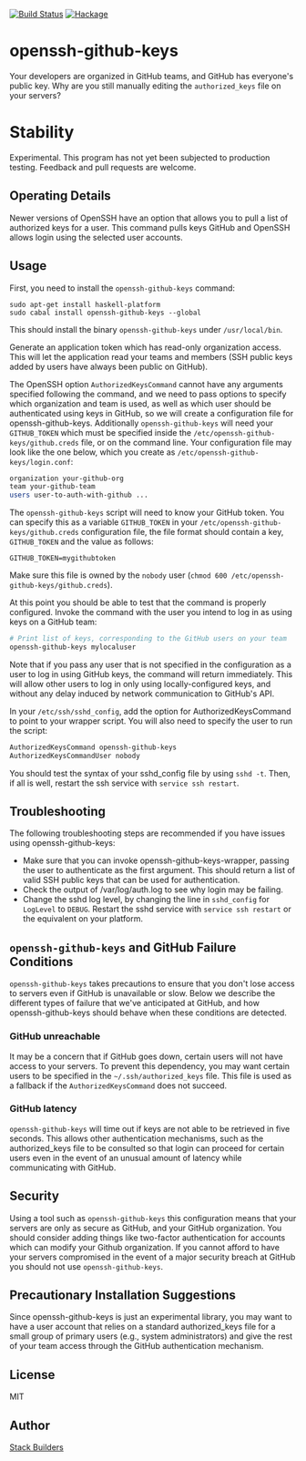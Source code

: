 [![Build Status](https://travis-ci.org/stackbuilders/openssh-github-keys.svg?branch=master)](https://travis-ci.org/stackbuilders/openssh-github-keys) [![Hackage](https://img.shields.io/hackage/v/openssh-github-keys.svg)](http://hackage.haskell.org/package/openssh-github-keys)

# openssh-github-keys

Your developers are organized in GitHub teams, and GitHub has
everyone's public key. Why are you still manually editing the
`authorized_keys` file on your servers?

# Stability

Experimental. This program has not yet been subjected to production
testing. Feedback and pull requests are welcome.

## Operating Details

Newer versions of OpenSSH have an option that allows you to pull a
list of authorized keys for a user. This command pulls keys GitHub and
OpenSSH allows login using the selected user accounts.

## Usage

First, you need to install the `openssh-github-keys` command:

```
sudo apt-get install haskell-platform
sudo cabal install openssh-github-keys --global
```

This should install the binary `openssh-github-keys` under
`/usr/local/bin`.

Generate an application token which has read-only organization
access. This will let the application read your teams and members
(SSH public keys added by users have always been public on GitHub).

The OpenSSH option `AuthorizedKeysCommand` cannot have any arguments
specified following the command, and we need to pass options to
specify which organization and team is used, as well as which user
should be authenticated using keys in GitHub, so we will create a
configuration file for openssh-github-keys. Additionally
`openssh-github-keys` will need your `GITHUB_TOKEN` which must be
specified inside the `/etc/openssh-github-keys/github.creds` file, or
on the command line. Your configuration file may look like the one below,
which you create as `/etc/openssh-github-keys/login.conf`:

```bash
organization your-github-org
team your-github-team
users user-to-auth-with-github ...
```

The `openssh-github-keys` script will need to know your GitHub
token. You can specify this as a variable `GITHUB_TOKEN` in your
`/etc/openssh-github-keys/github.creds` configuration file, the file
format should contain a key, `GITHUB_TOKEN` and the value as follows:

    GITHUB_TOKEN=mygithubtoken

Make sure this file is owned by the `nobody` user (`chmod 600
/etc/openssh-github-keys/github.creds`).

At this point you should be able to test that the command is properly
configured. Invoke the command with the user you intend to log in as
using keys on a GitHub team:

```bash
# Print list of keys, corresponding to the GitHub users on your team
openssh-github-keys mylocaluser
```

Note that if you pass any user that is not specified in the configuration
as a user to log in using GitHub keys, the command will return immediately.
This will allow other users to log in only using locally-configured keys,
and without any delay induced by network communication to GitHub's API.

In your `/etc/ssh/sshd_config`, add the option for
AuthorizedKeysCommand to point to your wrapper script. You will also
need to specify the user to run the script:

```bash
AuthorizedKeysCommand openssh-github-keys
AuthorizedKeysCommandUser nobody
```

You should test the syntax of your sshd_config file by using `sshd
-t`. Then, if all is well, restart the ssh service with `service ssh restart`.

## Troubleshooting

The following troubleshooting steps are recommended if you have issues
using openssh-github-keys:

* Make sure that you can invoke openssh-github-keys-wrapper, passing
  the user to authenticate as the first argument. This should return a
  list of valid SSH public keys that can be used for authentication.
* Check the output of /var/log/auth.log to see why login may be
  failing.
* Change the sshd log level, by changing the line in `sshd_config` for
  `LogLevel` to `DEBUG`. Restart the sshd service with `service ssh
  restart` or the equivalent on your platform.

## `openssh-github-keys` and GitHub Failure Conditions

`openssh-github-keys` takes precautions to ensure that you don't lose
access to servers even if GitHub is unavailable or slow. Below we
describe the different types of failure that we've anticipated at
GitHub, and how openssh-github-keys should behave when these
conditions are detected.

### GitHub unreachable

It may be a concern that if GitHub goes down, certain users will not
have access to your servers. To prevent this dependency, you may want
certain users to be specified in the `~/.ssh/authorized_keys` file. This
file is used as a fallback if the `AuthorizedKeysCommand` does not
succeed.

### GitHub latency

`openssh-github-keys` will time out if keys are not able to be
retrieved in five seconds. This allows other authentication
mechanisms, such as the authorized_keys file to be consulted so that
login can proceed for certain users even in the event of an unusual
amount of latency while communicating with GitHub.

## Security

Using a tool such as `openssh-github-keys` this configuration means
that your servers are only as secure as GitHub, and your GitHub
organization. You should consider adding things like two-factor
authentication for accounts which can modify your Github
organization. If you cannot afford to have your servers compromised in
the event of a major security breach at GitHub you should not use
`openssh-github-keys`.

## Precautionary Installation Suggestions

Since openssh-github-keys is just an experimental library, you may
want to have a user account that relies on a standard authorized_keys
file for a small group of primary users (e.g., system administrators)
and give the rest of your team access through the GitHub
authentication mechanism.


## License

MIT

## Author

[Stack Builders](http://www.stackbuilders.com/)
